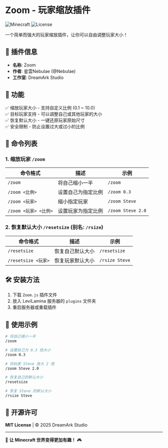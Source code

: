# Zoom - 玩家缩放插件

![Minecraft](https://img.shields.io/badge/Minecraft-1.21%2B-brightgreen) ![License](https://img.shields.io/badge/License-MIT-blue)

一个简单而强大的玩家缩放插件，让你可以自由调整玩家大小！

## 📌 插件信息

- **名称**: Zoom  
- **作者**: 星雲Nebulae (@Nebulae)  
- **工作室**: DreamArk Studio    

## 🎯 功能

✅ 缩放玩家大小 - 支持自定义比例 (0.1 ~ 10.0)  
✅ 目标玩家支持 - 可以调整自己或其他玩家的大小  
✅ 恢复默认大小 - 一键还原玩家原始尺寸  
✅ 安全限制 - 防止设置过大或过小的比例  

## 📜 命令列表

### 1. 缩放玩家 `/zoom`

| 命令格式 | 描述 | 示例 |
|----------|------|------|
| `/zoom` | 将自己缩小一半 | `/zoom` |
| `/zoom <比例>` | 设置自己为指定比例 | `/zoom 0.3` |
| `/zoom <玩家>` | 缩小指定玩家 | `/zoom Steve` |
| `/zoom <玩家> <比例>` | 设置玩家为指定比例 | `/zoom Steve 2.0` |

### 2. 恢复默认大小 `/resetsize` (别名: `/rsize`)

| 命令格式 | 描述 | 示例 |
|----------|------|------|
| `/resetsize` | 恢复自己默认大小 | `/resetsize` |
| `/resetsize <玩家>` | 恢复玩家默认大小 | `/rsize Steve` |

## 🛠️ 安装方法

1. 下载 `Zoom.js` 插件文件  
2. 放入 LeviLamina 服务器的 `plugins` 文件夹  
3. 重启服务器或重载插件  

## 📝 使用示例

```bash
# 将自己缩小一半
/zoom

# 设置自己为 0.3 倍大小
/zoom 0.3

# 将玩家 Steve 放大 2 倍
/zoom Steve 2.0

# 恢复自己的默认大小
/resetsize

# 恢复 Steve 的默认大小
/rsize Steve
```

## 📜 开源许可

**MIT License** | © 2025 DreamArk Studio  

---

🚀 **让 Minecraft 世界变得更加有趣！** 🎮
